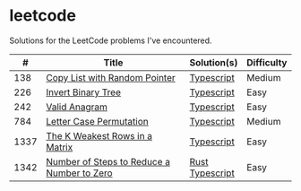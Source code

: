 # leetcode

Solutions for the LeetCode problems I've encountered.

| #    | Title                                                                                                                  | Solution(s)                                                                                | Difficulty |
| ---- | ---------------------------------------------------------------------------------------------------------------------- | ------------------------------------------------------------------------------------------ | ---------- |
| 138  | [Copy List with Random Pointer](https://leetcode.com/problems/copy-list-with-random-pointer/)                          | [Typescript](typescript/138_copy_list_with_random_pointers.ts)                             | Medium     |
| 226  | [Invert Binary Tree](https://leetcode.com/problems/invert-binary-tree/)                                                | [Typescript](typescript/226_invert_binary_tree.ts)                                         | Easy       |
| 242  | [Valid Anagram](https://leetcode.com/problems/valid-anagram/)                                                          | [Typescript](typescript/242_valid_anagram.ts)                                              | Easy       |
| 784  | [Letter Case Permutation](https://leetcode.com/problems/letter-case-permutation/)                                      | [Typescript](typescript/784_letter_case_permutation.ts)                                    | Medium     |
| 1337 | [The K Weakest Rows in a Matrix](https://leetcode.com/problems/the-k-weakest-rows-in-a-matrix/)                        | [Typescript](typescript/1337_k_weakest_rows.ts)                                            | Easy       |
| 1342 | [Number of Steps to Reduce a Number to Zero](https://leetcode.com/problems/number-of-steps-to-reduce-a-number-to-zero) | [Rust](rust/1342_number_of_steps.rs) <br> [Typescript](typescript/1342_number_of_steps.ts) | Easy       |

